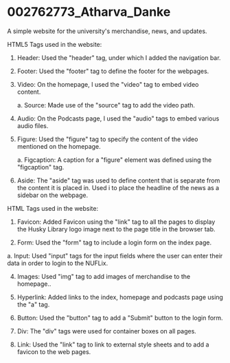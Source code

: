 # 002762773_Atharva_Danke

A simple website for the university's merchandise, news, and updates.

HTML5 Tags used in the website:

1. Header: Used the "header" tag, under which I added the navigation bar.

2. Footer: Used the "footer" tag to define the footer for the webpages.

3. Video: On the homepage, I used the "video" tag to embed video content.

	a. Source: Made use of the "source" tag to add the video path.

4. Audio: On the Podcasts page, I used the "audio" tags to embed various audio files.

5. Figure: Used the "figure" tag to specify the content of the video mentioned on the homepage.

	a. Figcaption: A caption for a "figure" element was defined using the "figcaption" tag.

6. Aside: The "aside" tag was used to define content that is separate from the content it is placed in. Used i to place the headline of the news as a sidebar on the webpage.



HTML Tags used in the website:

1. Favicon: Added Favicon using the "link" tag to all the pages to display the Husky Library logo image next to the page title in the browser tab.

2. Form: Used the "form" tag to include a login form on the index page.

a. Input: Used "input" tags for the input fields where the user can enter their data in order to login to the NUFLix.

4. Images: Used "img" tag to add images of merchandise to the homepage..

5. Hyperlink: Added links to the index, homepage and podcasts page using the "a" tag.

6. Button: Used the "button" tag to add a "Submit" button to the login form.

7. Div: The "div" tags were used for container boxes on all pages.

8. Link: Used the "link" tag to link to external style sheets and to add a favicon to the web pages.
